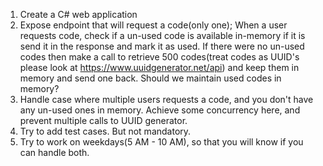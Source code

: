1. Create a C# web application
2. Expose endpoint that will request a code(only one); When a user requests code, check if a un-used code is available in-memory if it is send it in the response and mark it as used. If there were no un-used codes then make a call to retrieve 500 codes(treat codes as UUID's please look at https://www.uuidgenerator.net/api) and keep them in memory and send one back. Should we maintain used codes in memory?
4. Handle case where multiple users requests a code, and you don't have any un-used ones in memory. Achieve some concurrency here, and prevent multiple calls to UUID generator.
5. Try to add test cases. But not mandatory.
6. Try to work on weekdays(5 AM - 10 AM), so that you will know if you can handle both.
